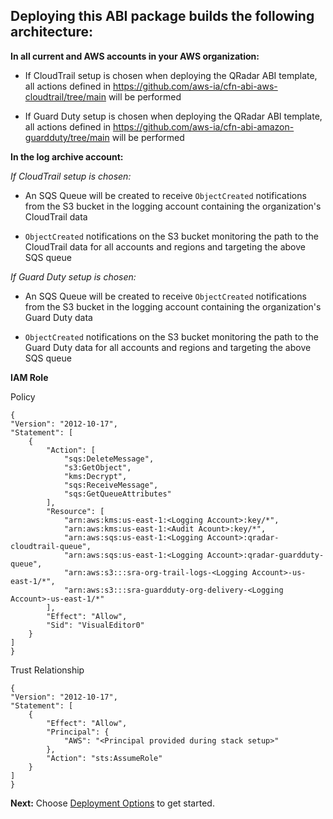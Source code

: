

## Deploying this ABI package builds the following architecture:

  

**In all current and AWS accounts in your AWS organization:**


* If CloudTrail setup is chosen when deploying the QRadar ABI template, all actions defined in https://github.com/aws-ia/cfn-abi-aws-cloudtrail/tree/main will be performed

* If Guard Duty setup is chosen when deploying the QRadar ABI template, all actions defined in https://github.com/aws-ia/cfn-abi-amazon-guardduty/tree/main will be performed

  
**In the log archive account:**

*If CloudTrail setup is chosen:*

* An SQS Queue will be created to receive `ObjectCreated` notifications from the S3 bucket in the logging account containing the organization's CloudTrail data

* `ObjectCreated` notifications on the S3 bucket monitoring the path to the CloudTrail data for all accounts and regions and targeting the above SQS queue

*If Guard Duty setup is chosen:*

* An SQS Queue will be created to receive `ObjectCreated` notifications from the S3 bucket in the logging account containing the organization's Guard Duty data

* `ObjectCreated` notifications on the S3 bucket monitoring the path to the Guard Duty data for all accounts and regions and targeting the above SQS queue


**IAM Role**

Policy

    {
    "Version": "2012-10-17",
    "Statement": [
        {
            "Action": [
                "sqs:DeleteMessage",
                "s3:GetObject",
                "kms:Decrypt",
                "sqs:ReceiveMessage",
                "sqs:GetQueueAttributes"
            ],
            "Resource": [
                "arn:aws:kms:us-east-1:<Logging Account>:key/*",
                "arn:aws:kms:us-east-1:<Audit Acount>:key/*",
                "arn:aws:sqs:us-east-1:<Logging Account>:qradar-cloudtrail-queue",
                "arn:aws:sqs:us-east-1:<Logging Account>:qradar-guardduty-queue",
                "arn:aws:s3:::sra-org-trail-logs-<Logging Account>-us-east-1/*",
                "arn:aws:s3:::sra-guardduty-org-delivery-<Logging Account>-us-east-1/*"
            ],
            "Effect": "Allow",
            "Sid": "VisualEditor0"
        }
    ]
    }

Trust Relationship

    {
    "Version": "2012-10-17",
    "Statement": [
        {
            "Effect": "Allow",
            "Principal": {
                "AWS": "<Principal provided during stack setup>"
            },
            "Action": "sts:AssumeRole"
        }
    ]
    }

  

  

**Next:** Choose [Deployment Options](/deployment-options/index.html) to get started.